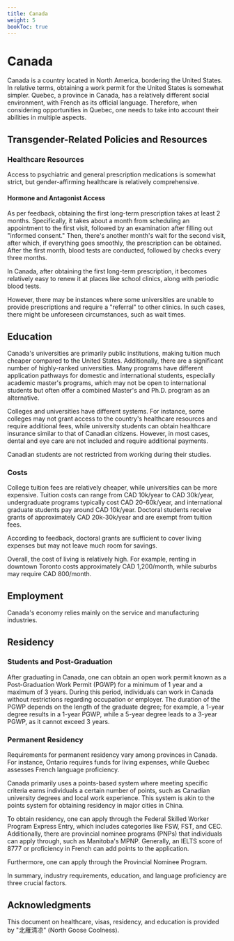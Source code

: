 ```yaml
---
title: Canada
weight: 5
bookToc: true
---
```


# Canada

Canada is a country located in North America, bordering the United States. In relative terms, obtaining a work permit for the United States is somewhat simpler. Quebec, a province in Canada, has a relatively different social environment, with French as its official language. Therefore, when considering opportunities in Quebec, one needs to take into account their abilities in multiple aspects.

## Transgender-Related Policies and Resources

### Healthcare Resources

Access to psychiatric and general prescription medications is somewhat strict, but gender-affirming healthcare is relatively comprehensive.

#### Hormone and Antagonist Access

As per feedback, obtaining the first long-term prescription takes at least 2 months. Specifically, it takes about a month from scheduling an appointment to the first visit, followed by an examination after filling out "informed consent." Then, there's another month's wait for the second visit, after which, if everything goes smoothly, the prescription can be obtained. After the first month, blood tests are conducted, followed by checks every three months.

In Canada, after obtaining the first long-term prescription, it becomes relatively easy to renew it at places like school clinics, along with periodic blood tests.

However, there may be instances where some universities are unable to provide prescriptions and require a "referral" to other clinics. In such cases, there might be unforeseen circumstances, such as wait times.

## Education

Canada's universities are primarily public institutions, making tuition much cheaper compared to the United States. Additionally, there are a significant number of highly-ranked universities. Many programs have different application pathways for domestic and international students, especially academic master's programs, which may not be open to international students but often offer a combined Master's and Ph.D. program as an alternative.

Colleges and universities have different systems. For instance, some colleges may not grant access to the country's healthcare resources and require additional fees, while university students can obtain healthcare insurance similar to that of Canadian citizens. However, in most cases, dental and eye care are not included and require additional payments.

Canadian students are not restricted from working during their studies.

### Costs

College tuition fees are relatively cheaper, while universities can be more expensive. Tuition costs can range from CAD 10k/year to CAD 30k/year, undergraduate programs typically cost CAD 20-60k/year, and international graduate students pay around CAD 10k/year. Doctoral students receive grants of approximately CAD 20k-30k/year and are exempt from tuition fees.

According to feedback, doctoral grants are sufficient to cover living expenses but may not leave much room for savings.

Overall, the cost of living is relatively high. For example, renting in downtown Toronto costs approximately CAD 1,200/month, while suburbs may require CAD 800/month.

## Employment

Canada's economy relies mainly on the service and manufacturing industries.

## Residency

### Students and Post-Graduation

After graduating in Canada, one can obtain an open work permit known as a Post-Graduation Work Permit (PGWP) for a minimum of 1 year and a maximum of 3 years. During this period, individuals can work in Canada without restrictions regarding occupation or employer. The duration of the PGWP depends on the length of the graduate degree; for example, a 1-year degree results in a 1-year PGWP, while a 5-year degree leads to a 3-year PGWP, as it cannot exceed 3 years.

### Permanent Residency

Requirements for permanent residency vary among provinces in Canada. For instance, Ontario requires funds for living expenses, while Quebec assesses French language proficiency.

Canada primarily uses a points-based system where meeting specific criteria earns individuals a certain number of points, such as Canadian university degrees and local work experience. This system is akin to the points system for obtaining residency in major cities in China.

To obtain residency, one can apply through the Federal Skilled Worker Program Express Entry, which includes categories like FSW, FST, and CEC. Additionally, there are provincial nominee programs (PNPs) that individuals can apply through, such as Manitoba's MPNP. Generally, an IELTS score of 8777 or proficiency in French can add points to the application.

Furthermore, one can apply through the Provincial Nominee Program.

In summary, industry requirements, education, and language proficiency are three crucial factors.

## Acknowledgments

This document on healthcare, visas, residency, and education is provided by "北雁清凉" (North Goose Coolness).
